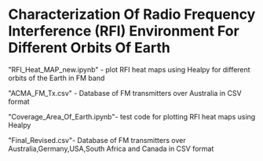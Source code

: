 # Characterization Of Radio Frequency Interference (RFI) Environment For Different Orbits Of Earth

"RFI_Heat_MAP_new.ipynb" - plot RFI heat maps using Healpy for different orbits of the Earth in FM band

"ACMA_FM_Tx.csv" - Database of FM transmitters over Australia in CSV format

"Coverage_Area_Of_Earth.ipynb"- test code for plotting RFI heat maps using Healpy

"Final_Revised.csv"- Database of FM transmitters over Australia,Germany,USA,South Africa and Canada in CSV format 
